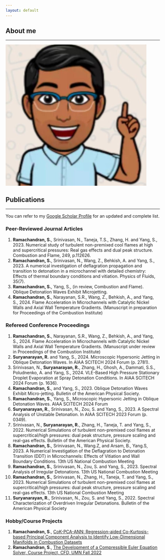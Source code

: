 ```yaml
---
layout: default
---
```


## About me 
---
<img class="profile-picture" src="profile.jpg"> 

## Publications
---
You can refer to my [Google Scholar Profile](https://scholar.google.com/citations?user=7sn3bjwAAAAJ&hl=en) for an updated and complete list. 
### Peer-Reviewed Journal Articles
1. **Ramachandran, S.**, Srinivasan, N., Taneja, T.S., Zhang, H. and Yang, S., 2023. Numerical study of turbulent non-premixed cool flames at high and supercritical pressures: Real gas effects and dual peak structure. Combustion and Flame, 249, p.112626.
2. **Ramachandran, S.**, Srinivasan, N., Wang, Z., Behkish, A. and Yang, S., 2023. A numerical investigation of deflagration propagation and transition to detonation in a microchannel with detailed chemistry: Effects of thermal boundary conditions and vitiation. Physics of Fluids, 35(7).
3. **Ramachandran, S.**, Yang, S., (in review, Combustion and Flame). Oblique Detonation Waves Exhibit Microjetting.
4. **Ramachandran, S.**, Narayanan, S.R., Wang, Z., Behkish, A., and Yang, S., 2024. Flame Acceleration in Microchannels with
Catalytic Nickel Walls and Axial Wall Temperature Gradients. (Manuscript in preparation for Proceedings of the Combustion Institute)

### Refereed Conference Proceedings
1. **Ramachandran, S.**, Narayanan, S.R., Wang, Z., Behkish, A., and Yang, S., 2024. Flame Acceleration in Microchannels with
Catalytic Nickel Walls and Axial Wall Temperature Gradients. (Manuscript under review in Proceedings of the Combustion Institute)
2. **Suryanarayan, R.** and Yang, S., 2024. Microscopic Hypersonic Jetting in Oblique Detonation Waves. In AIAA SCITECH 2024 Forum (p. 2781).
3. Srinivasan, N., **Suryanarayan, R.**, Zhang, H., Ghosh, A., Dammati, S.S., Poludnenko, A. and Yang, S., 2024. VLE-Based High Pressure Stationary Droplet Evaporation at Spray Detonation Conditions. In AIAA SCITECH 2024 Forum (p. 1636).
4. **Ramachandran, S.**, and Yang, S., 2023. Oblique Detonation Waves Exhibit Micro-jetting. Bulletin of the American Physical Society.
5. **Ramachandran, S.**, Yang, S., Microscopic Hypersonic Jetting in Oblique Detonation Waves. AIAA SCITECH 2024 Forum
6. **Suryanarayan, R.**, Srinivasan, N., Zou, S. and Yang, S., 2023. A Spectral Analysis of Unstable Detonation. In AIAA SCITECH 2023 Forum (p. 0349).
7. Srinivasan, N., **Suryanarayan, R.**, Zhang, H., Taneja, T. and Yang, S., 2022. Numerical Simulations of turbulent non-premixed cool flames at supercritical/high pressures: dual peak structure, pressure scaling and real-gas effects. Bulletin of the American Physical Society.
8. **Ramachandran, S.**, Srinivasan, N., Wang.Z, and Arsam, B., Yang.S, 2023. A Numerical Investigation of the Deflagration to Detonation Transition (DDT) in Microchannels: Effects of Vitiation and Wall Boundary Conditions. 13th US National Combustion Meeting
9. **Ramachandran, S.**, Srinivasan, N., Zou, S. and Yang, S., 2023. Spectral Analysis of Irregular Detonations. 13th US National Combustion Meeting
10. **Ramachandran, S.**, Srinivasan, N., Zhang, H., Taneja, T. and Yang, S., 2023. Numerical Simulations of turbulent non-premixed cool flames at supercritical/high pressures: dual peak structure, pressure scaling and real-gas effects. 13th US National Combustion Meeting
11. **Suryanarayan, R.**, Srinivasan, N., Zou, S. and Yang, S., 2022. Spectral Characterization of Overdriven Irregular Detonations. Bulletin of the American Physical Society

### Hobby/Course Projects
1. **Ramachandran, S**., [CoK-PCA-ANN: Regression-aided Co-Kurtosis-based Principal Component Analysis to Identify Low-Dimensional Manifolds in Combustion Datasets](http://dx.doi.org/10.13140/RG.2.2.19489.79207/1)
2. **Ramachandran, S**., [The Development of a Compressible Euler Equation Solver, Course Project, CFD, UMN Fall 2022](https://github.com/RSuryaNarayan/Compressible-Euler-Finite-Difference/blob/main/CFD_Final_project.pdf)
